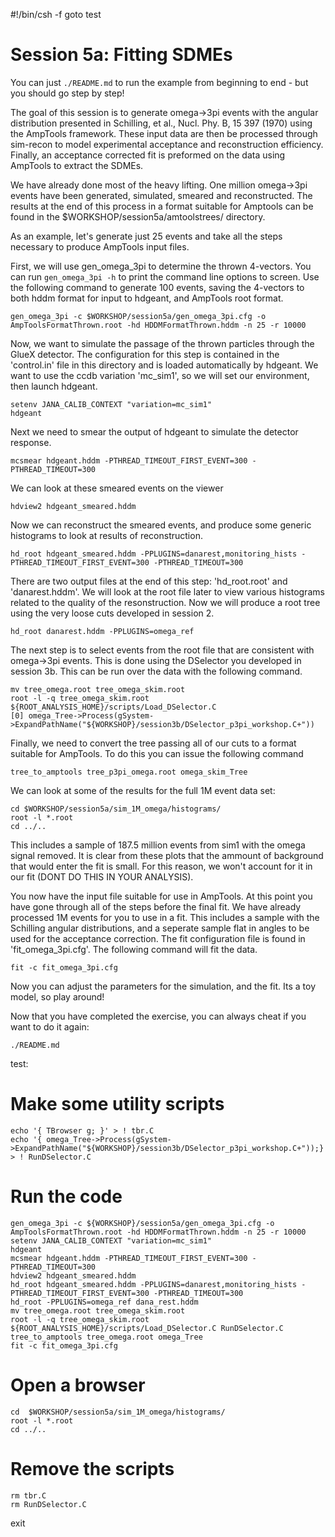 #!/bin/csh -f
goto test

Session 5a: Fitting SDMEs
============

You can just `./README.md` to run the example from beginning to end - but you should go step by step!

The goal of this session is to generate omega->3pi events with the angular distribution presented
in Schilling, et al., Nucl. Phy. B, 15 397 (1970) using the AmpTools framework. These input data
are then be processed through sim-recon to model experimental acceptance and reconstruction
efficiency. Finally, an acceptance corrected fit is preformed on the data using AmpTools to extract the SDMEs.

We have already done most of the heavy lifting. One million omega->3pi events have been generated,
simulated, smeared and reconstructed. The results at the end of this process in a format suitable for 
Amptools can be found in the $WORKSHOP/session5a/amtoolstrees/ directory.

As an example, let's generate just 25 events and take all the steps necessary to produce AmpTools input files.

First, we will use gen_omega_3pi to determine the thrown 4-vectors. You can run `gen_omega_3pi -h` to
print the command line options to screen. Use the following command to generate 100 events, saving the
4-vectors to both hddm format for input to hdgeant, and AmpTools root format.

    gen_omega_3pi -c $WORKSHOP/session5a/gen_omega_3pi.cfg -o AmpToolsFormatThrown.root -hd HDDMFormatThrown.hddm -n 25 -r 10000

Now, we want to simulate the passage of the thrown particles through the GlueX detector. The configuration
for this step is contained in the 'control.in' file in this directory and is loaded automatically by hdgeant. 
We want to use the ccdb variation 'mc_sim1', so we will set our environment, then launch hdgeant.

    setenv JANA_CALIB_CONTEXT "variation=mc_sim1"
    hdgeant

Next we need to smear the output of hdgeant to simulate the detector response.

    mcsmear hdgeant.hddm -PTHREAD_TIMEOUT_FIRST_EVENT=300 -PTHREAD_TIMEOUT=300

We can look at these smeared events on the viewer

    hdview2 hdgeant_smeared.hddm

Now we can reconstruct the smeared events, and produce some generic histograms to look at results of reconstruction.

    hd_root hdgeant_smeared.hddm -PPLUGINS=danarest,monitoring_hists -PTHREAD_TIMEOUT_FIRST_EVENT=300 -PTHREAD_TIMEOUT=300

There are two output files at the end of this step: 'hd_root.root' and 'danarest.hddm'. We will look at the root
file later to view various histograms related to the quality of the resonstruction. Now we will produce a root tree 
using the very loose cuts developed in session 2.

    hd_root danarest.hddm -PPLUGINS=omega_ref

The next step is to select events from the root file that are consistent with omega->3pi events. This is done
using the DSelector you developed in session 3b. This can be run over the data with the following command.

    mv tree_omega.root tree_omega_skim.root
    root -l -q tree_omega_skim.root ${ROOT_ANALYSIS_HOME}/scripts/Load_DSelector.C
    [0] omega_Tree->Process(gSystem->ExpandPathName("${WORKSHOP}/session3b/DSelector_p3pi_workshop.C+"))

Finally, we need to convert the tree passing all of our cuts to a format suitable for AmpTools. To do this you can
issue the following command

    tree_to_amptools tree_p3pi_omega.root omega_skim_Tree

We can look at some of the results for the full 1M event data set:

    cd $WORKSHOP/session5a/sim_1M_omega/histograms/
    root -l *.root
    cd ../..

This includes a sample of 187.5 million events from sim1 with the omega signal removed. It is clear from these plots that the ammount of background
that would enter the fit is small. For this reason, we won't account for it in our fit (DONT DO THIS IN YOUR ANALYSIS).

You now have the input file suitable for use in AmpTools. At this point you have gone through all of the steps before the 
final fit. We have already processed 1M events for you to use in a fit. This includes a sample with the Schilling angular
distributions, and a seperate sample flat in angles to be used for the acceptance correction. The fit configuration file 
is found in 'fit_omega_3pi.cfg'. The following command will fit the data.

    fit -c fit_omega_3pi.cfg

Now you can adjust the parameters for the simulation, and the fit. Its a toy model, so play around!

Now that you have completed the exercise, you can always cheat if you want to do it again:

    ./README.md

test:

# Make some utility scripts
    echo '{ TBrowser g; }' > ! tbr.C
    echo '{ omega_Tree->Process(gSystem->ExpandPathName("${WORKSHOP}/session3b/DSelector_p3pi_workshop.C+"));}' > ! RunDSelector.C

# Run the code
    gen_omega_3pi -c ${WORKSHOP}/session5a/gen_omega_3pi.cfg -o AmpToolsFormatThrown.root -hd HDDMFormatThrown.hddm -n 25 -r 10000
    setenv JANA_CALIB_CONTEXT "variation=mc_sim1"
    hdgeant
    mcsmear hdgeant.hddm -PTHREAD_TIMEOUT_FIRST_EVENT=300 -PTHREAD_TIMEOUT=300
    hdview2 hdgeant_smeared.hddm
    hd_root hdgeant_smeared.hddm -PPLUGINS=danarest,monitoring_hists -PTHREAD_TIMEOUT_FIRST_EVENT=300 -PTHREAD_TIMEOUT=300
    hd_root -PPLUGINS=omega_ref dana_rest.hddm
    mv tree_omega.root tree_omega_skim.root
    root -l -q tree_omega_skim.root ${ROOT_ANALYSIS_HOME}/scripts/Load_DSelector.C RunDSelector.C
    tree_to_amptools tree_omega.root omega_Tree
    fit -c fit_omega_3pi.cfg

# Open a browser
    cd  $WORKSHOP/session5a/sim_1M_omega/histograms/
    root -l *.root
    cd ../..

# Remove the scripts
    rm tbr.C
    rm RunDSelector.C

exit

